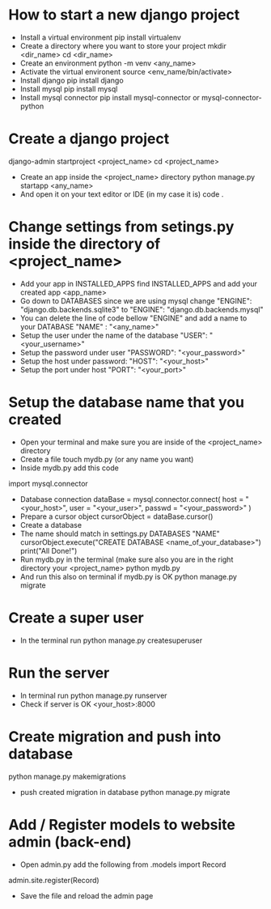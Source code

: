 # How to start a new django project
- Install a virtual environment
pip install virtualenv
- Create a directory where you want to store your project
mkdir <dir_name>
cd <dir_name>
- Create an environment
python -m venv <any_name>
- Activate the virtual environent
source <env_name/bin/activate>
- Install django
pip install django
- Install mysql 
pip install mysql
- Install mysql connector
pip install mysql-connector or mysql-connector-python

# Create a django project 
django-admin startproject <project_name>
cd <project_name>
- Create an app inside the <project_name> directory
python manage.py startapp <any_name>
- And open it on your text editor or IDE
(in my case it is) code .

# Change settings from setings.py inside the directory of <project_name>
- Add your app in INSTALLED_APPS
find INSTALLED_APPS and add your created app <app_name>
- Go down to DATABASES
since we are using mysql change "ENGINE": "django.db.backends.sqlite3" to "ENGINE": "django.db.backends.mysql"
- You can delete the line of code bellow "ENGINE" and add a name to your DATABASE
"NAME" : "<any_name>"
- Setup the user under the name of the database
"USER": "<your_username>"
- Setup the password under user
"PASSWORD": "<your_password>"
- Setup the host under password:
"HOST": "<your_host>"
- Setup the port under host
"PORT": "<your_port>"

# Setup the database name that you created
- Open your terminal and make sure you are inside of the <project_name> directory
- Create a file 
touch mydb.py (or any name you want)
- Inside mydb.py add this code

import mysql.connector
- Database connection 
dataBase = mysql.connector.connect(
    host = "<your_host>",
    user = "<your_user>",
    passwd = "<your_password>"
)
- Prepare a cursor object
cursorObject = dataBase.cursor()
- Create a database
- The name should match in settings.py DATABASES "NAME"
cursorObject.execute("CREATE DATABASE <name_of_your_database>")
print("All Done!")
- Run mydb.py in the terminal (make sure also you are in the right directory your <project_name> 
python mydb.py
- And run this also on terminal if mydb.py is OK
python manage.py migrate

# Create a super user 
- In the terminal run 
python manage.py createsuperuser

# Run the server
- In terminal run 
python manage.py runserver
- Check if server is OK 
<your_host>:8000

# Create migration and push into database
python manage.py makemigrations
- push created migration in database
python manage.py migrate

# Add / Register models to website admin (back-end)
- Open admin.py add the following
from .models import Record

admin.site.register(Record)
- Save the file and reload the admin page